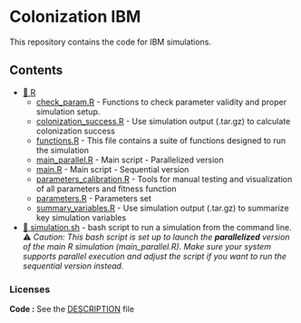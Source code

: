 
<!-- README.md is generated from README.Rmd. Please edit that file -->

# Colonization IBM

This repository contains the code for IBM simulations.

## Contents

- [:file_folder: R](R)
  - [check_param.R]() - Functions to check parameter validity and proper
    simulation setup.
  - [colonization_success.R]() - Use simulation output (.tar.gz) to
    calculate colonization success
  - [functions.R]() - This file contains a suite of functions designed
    to run the simulation
  - [main_parallel.R]() - Main script - Parallelized version
  - [main.R]() - Main script - Sequential version
  - [parameters_calibration.R]() - Tools for manual testing and
    visualization of all parameters and fitness function
  - [parameters.R]() - Parameters set
  - [summary_variables.R]() - Use simulation output (.tar.gz) to
    summarize key simulation variables
- [:rocket: simulation.sh]() - bash script to run a simulation from the
  command line.  
  :warning: *Caution: This bash script is set up to launch the
  **parallelized** version of the main R simulation (main_parallel.R).
  Make sure your system supports parallel execution and adjust the
  script if you want to run the sequential version instead.*

### Licenses

**Code :** See the [DESCRIPTION](DESCRIPTION) file
